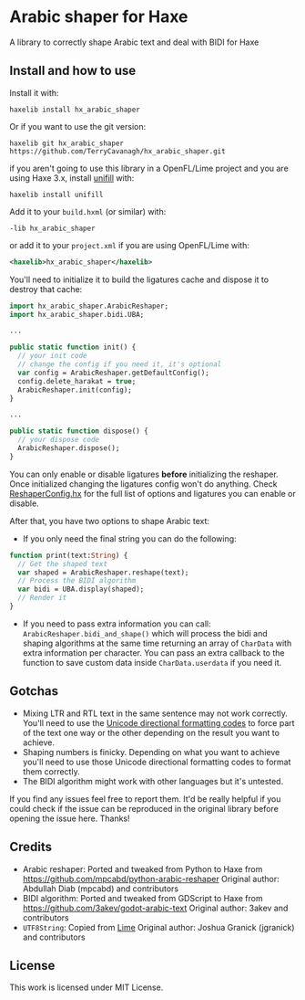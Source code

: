 # Arabic shaper for Haxe

A library to correctly shape Arabic text and deal with BIDI for Haxe

## Install and how to use

Install it with:

```
haxelib install hx_arabic_shaper
```

Or if you want to use the git version:

```
haxelib git hx_arabic_shaper https://github.com/TerryCavanagh/hx_arabic_shaper.git
```

if you aren't going to use this library in a OpenFL/Lime project and you are using Haxe 3.x, install [unifill](https://github.com/mandel59/unifill) with:

```
haxelib install unifill
```

Add it to your `build.hxml` (or similar) with:

```hxml
-lib hx_arabic_shaper
```

or add it to your `project.xml` if you are using OpenFL/Lime with:

```xml
<haxelib>hx_arabic_shaper</haxelib>
```

You'll need to initialize it to build the ligatures cache and dispose it to destroy that cache:

```haxe
import hx_arabic_shaper.ArabicReshaper;
import hx_arabic_shaper.bidi.UBA;

...

public static function init() {
  // your init code
  // change the config if you need it, it's optional
  var config = ArabicReshaper.getDefaultConfig();
  config.delete_harakat = true;
  ArabicReshaper.init(config);
}

...

public static function dispose() {
  // your dispose code
  ArabicReshaper.dispose();
}
```

You can only enable or disable ligatures **before** initializing the reshaper. Once initialized changing the ligatures config won't do anything. Check [ReshaperConfig.hx](src/hx_arabic_shaper/ReshaperConfig.hx) for the full list of options and ligatures you can enable or disable.

After that, you have two options to shape Arabic text:

- If you only need the final string you can do the following:

```haxe
function print(text:String) {
  // Get the shaped text
  var shaped = ArabicReshaper.reshape(text);
  // Process the BIDI algorithm
  var bidi = UBA.display(shaped);
  // Render it
}
```

- If you need to pass extra information you can call: `ArabicReshaper.bidi_and_shape()` which will process the bidi and shaping algorithms at the same time returning an array of `CharData` with extra information per character. You can pass an extra callback to the function to save custom data inside `CharData.userdata` if you need it.

## Gotchas

- Mixing LTR and RTL text in the same sentence may not work correctly. You'll need to use the [Unicode directional formatting codes](https://www.unicode.org/reports/tr9/#Directional_Formatting_Codes) to force part of the text one way or the other depending on the result you want to achieve.
- Shaping numbers is finicky. Depending on what you want to achieve you'll need to use those Unicode directional formatting codes to format them correctly.
- The BIDI algorithm might work with other languages but it's untested.

If you find any issues feel free to report them. It'd be really helpful if you could check if the issue can be reproduced in the original library before opening the issue here. Thanks!

## Credits

- Arabic reshaper: Ported and tweaked from Python to Haxe from https://github.com/mpcabd/python-arabic-reshaper Original author: Abdullah Diab (mpcabd) and contributors
- BIDI algorithm: Ported and tweaked from GDScript to Haxe from https://github.com/3akev/godot-arabic-text Original author: 3akev and contributors
- `UTF8String`: Copied from [Lime](https://github.com/haxelime/lime) Original author: Joshua Granick (jgranick) and contributors

## License

This work is licensed under MIT License.
